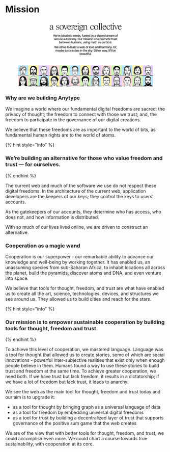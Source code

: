 # Mission

<figure><img src="../../.gitbook/assets/image (83).png" alt=""><figcaption></figcaption></figure>

### Why are we building Anytype

We imagine a world where our fundamental digital freedoms are sacred: the privacy of thought; the freedom to connect with those we trust; and, the freedom to participate in the governance of our digital creations.

We believe that these freedoms are as important to the world of bits, as fundamental human rights are to the world of atoms.

{% hint style="info" %}
### We’re building an alternative for those who value freedom and trust — for ourselves.
{% endhint %}

The current web and much of the software we use do not respect these digital freedoms. In the architecture of the current web, application developers are the keepers of our keys; they control the keys to users’ accounts.

As the gatekeepers of our accounts, they determine who has access, who does not, and how information is distributed.

With so much of our lives lived online, we are driven to construct an alternative.

### Cooperation as a magic wand

Cooperation is our superpower - our remarkable ability to advance our knowledge and well-being by working together. It has enabled us, an unassuming species from sub-Saharan Africa, to inhabit locations all across the planet, build the pyramids, discover atoms and DNA, and even venture into space.

We believe that tools for thought, freedom, and trust are what have enabled us to create all the art, science, technologies, devices, and structures we see around us. They allowed us to build cities and reach for the stars.

{% hint style="info" %}
### Our mission is to empower sustainable cooperation by building tools for thought, freedom and trust.
{% endhint %}

To achieve this level of cooperation, we mastered language. Language was a tool for thought that allowed us to create stories, some of which are social innovations - powerful inter-subjective realities that exist only when enough people believe in them. Humans found a way to use these stories to build trust and freedom at the same time. To achieve greater cooperation, we need both. If we have trust but lack freedom, it results in a dictatorship; if we have a lot of freedom but lack trust, it leads to anarchy.

We see the web as the main tool for thought, freedom and trust today and our aim is to upgrade it:

* as a tool for thought by bringing graph as a universal language of data
* as a tool for freedom by embedding universal digital freedoms
* as a tool for trust by building a decentralized layer of trust that supports governance of the positive sum game that the web creates

We are of the view that with better tools for thought, freedom, and trust, we could accomplish even more. We could chart a course towards true sustainability, with cooperation at its core.
